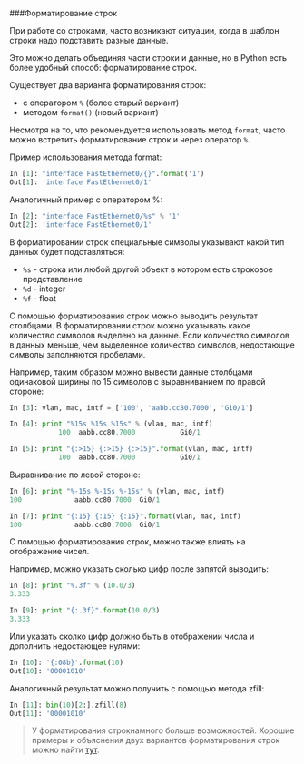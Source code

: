 ###Форматирование строк

При работе со строками, часто возникают ситуации, когда в шаблон строки надо подставить разные данные.

Это можно делать объединяя части строки и данные, но в Python есть более удобный способ: форматирование строк.

Существует два варианта форматирования строк:
* с оператором ```%``` (более старый вариант)
* методом ```format()``` (новый вариант)

Несмотря на то, что рекомендуется использовать метод ```format```, часто можно встретить форматирование строк и через оператор ```%```.

Пример использования метода format:
```python
In [1]: "interface FastEthernet0/{}".format('1')
Out[1]: 'interface FastEthernet0/1'
```

Аналогичный пример с оператором %:
```python
In [2]: "interface FastEthernet0/%s" % '1'
Out[2]: 'interface FastEthernet0/1'
```

В форматировании строк специальные символы указывают какой тип данных будет подставляться:
* ```%s``` - строка или любой другой объект в котором есть строковое представление
* ```%d``` - integer
* ```%f``` - float


С помощью форматирования строк можно выводить результат столбцами.
В форматировании строк можно указывать какое количество символов выделено на данные.
Если количество символов в данных меньше, чем выделенное количество символов, недостающие символы заполняются пробелами.

Например, таким образом можно вывести данные столбцами одинаковой ширины по 15 символов с выравниванием по правой стороне:
```python
In [3]: vlan, mac, intf = ['100', 'aabb.cc80.7000', 'Gi0/1']

In [4]: print "%15s %15s %15s" % (vlan, mac, intf)
            100  aabb.cc80.7000           Gi0/1

In [5]: print "{:>15} {:>15} {:>15}".format(vlan, mac, intf)
            100  aabb.cc80.7000           Gi0/1
```

Выравнивание по левой стороне:
```python
In [6]: print "%-15s %-15s %-15s" % (vlan, mac, intf)
100             aabb.cc80.7000  Gi0/1

In [7]: print "{:15} {:15} {:15}".format(vlan, mac, intf)
100             aabb.cc80.7000  Gi0/1

```

С помощью форматирования строк, можно также влиять на отображение чисел.

Например, можно указать сколько цифр после запятой выводить:
```python
In [8]: print "%.3f" % (10.0/3)
3.333

In [9]: print "{:.3f}".format(10.0/3)
3.333
```

Или указать сколко цифр должно быть в отображении числа и дополнить недостающее нулями:
```python
In [10]: '{:08b}'.format(10)
Out[10]: '00001010'
```

Аналогичный результат можно получить с помощью метода zfill:
```python
In [11]: bin(10)[2:].zfill(8)
Out[11]: '00001010'
```


> У форматирования строкнамного больше возможностей. Хорошие примеры и объяснения двух вариантов форматирования строк можно найти [тут](https://pyformat.info/).


